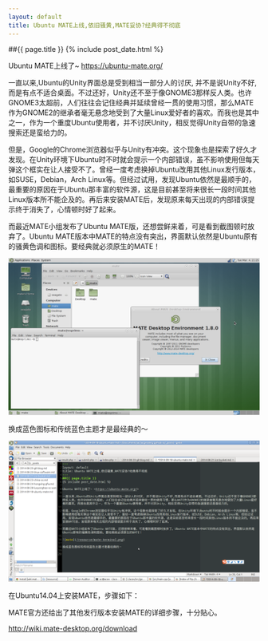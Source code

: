 ```yaml
---
layout: default
title: Ubuntu MATE上线,依旧骚黄,MATE妥协?经典得不彻底
---
```

##{{ page.title }}
{% include post_date.html %}

Ubuntu MATE上线了~ <https://ubuntu-mate.org/>

一直以来,Ubuntu的Unity界面总是受到相当一部分人的讨厌, 并不是说Unity不好,而是有点不适合桌面。不过还好，Unity还不至于像GNOME3那样反人类。也许GNOME3太超前，人们往往会记住经典并延续曾经一贯的使用习惯，那么MATE作为GNOME2的继承者毫无悬念地受到了大量Linux爱好者的喜欢。而我也是其中之一，作为一个重度Ubuntu使用者，并不讨厌Unity，相反觉得Unity自带的急速搜索还是蛮给力的。

但是，Google的Chrome浏览器似乎与Unity有冲突。这个现象也是探索了好久才发现。在Unity环境下Ubuntu时不时就会提示一个内部错误，虽不影响使用但每天弹这个框实在让人接受不了。曾经一度考虑换掉Ubuntu改用其他Linux发行版本，如SUSE，Debian，Arch Linux等。但经过试用，发现Ubuntu依然是最顺手的，最重要的原因在于Ubuntu那丰富的软件源，这是目前甚至将来很长一段时间其他Linux版本所不能企及的。再后来安装MATE后，发现原来每天出现的内部错误提示终于消失了，心情顿时好了起来。

而最近MATE小组发布了Ubuntu MATE版，还想尝鲜来着，可是看到截图顿时放弃了。Ubuntu MATE版本中MATE的特点没有突出，界面默认依然是Ubuntu原有的骚黄色调和图标。要经典就必须原生的MATE！

![mate](/resource/mate-terminal.png)

换成蓝色图标和传统蓝色主题才是最经典的～

![ac mate](/resource/acheng-mate.png)

在Ubuntu14.04上安装MATE，步骤如下：
<script src="https://gist.github.com/acgeodesy/8c6e40f432ba3334e22c.js"></script>

MATE官方还给出了其他发行版本安装MATE的详细步骤，十分贴心。

<http://wiki.mate-desktop.org/download>

